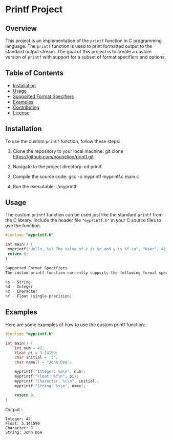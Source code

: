 
# Printf Project

## Overview

This project is an implementation of the `printf` function in C programming language. The `printf` function is used to print formatted output to the standard output stream. The goal of this project is to create a custom version of `printf` with support for a subset of format specifiers and options.

## Table of Contents

- [Installation](#installation)
- [Usage](#usage)
- [Supported Format Specifiers](#supported-format-specifiers)
- [Examples](#examples)
- [Contributing](#contributing)
- [License](#license)

## Installation

To use the custom `printf` function, follow these steps:

1. Clone the repository to your local machine:
git clone https://github.com/nouhelion/printf.git

3. Navigate to the project directory:
cd printf

5. Compile the source code:
gcc -o myprintf myprintf.c main.c

7. Run the executable:
./myprintf

## Usage

The custom `printf` function can be used just like the standard `printf` from the C library. Include the header file `"myprintf.h"` in your C source files to use the function.

```c
#include "myprintf.h"

int main() {
 myprintf("Hello, %s! The value of x is %d and y is %f.\n", "User", 42, 3.14);
 return 0;
}

Supported Format Specifiers
The custom printf function currently supports the following format specifiers:

%s - String
%d - Integer
%c - Character
%f - Float (single-precision)
```

## Examples
Here are some examples of how to use the custom printf function:

```c
#include "myprintf.h"

int main() {
    int num = 42;
    float pi = 3.14159;
    char initial = 'J';
    char name[] = "John Doe";

    myprintf("Integer: %d\n", num);
    myprintf("Float: %f\n", pi);
    myprintf("Character: %c\n", initial);
    myprintf("String: %s\n", name);

    return 0;
}
```

Output :

```
Integer: 42
Float: 3.141590
Character: J
String: John Doe
```
